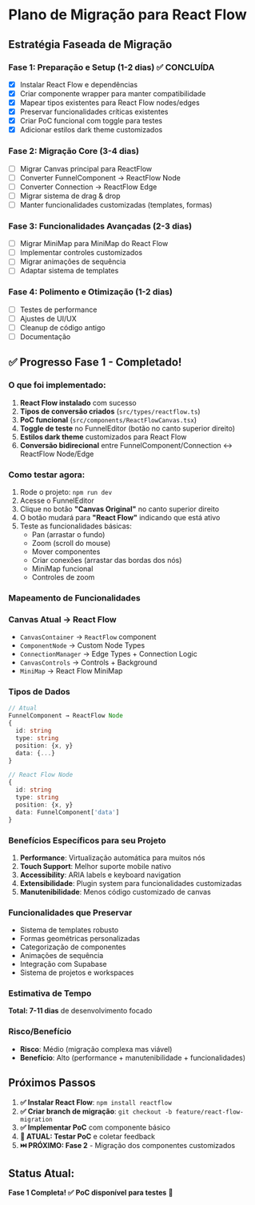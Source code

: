 # Plano de Migração para React Flow

## Estratégia Faseada de Migração

### Fase 1: Preparação e Setup (1-2 dias) ✅ CONCLUÍDA
- [x] Instalar React Flow e dependências
- [x] Criar componente wrapper para manter compatibilidade
- [x] Mapear tipos existentes para React Flow nodes/edges
- [x] Preservar funcionalidades críticas existentes
- [x] Criar PoC funcional com toggle para testes
- [x] Adicionar estilos dark theme customizados

### Fase 2: Migração Core (3-4 dias)
- [ ] Migrar Canvas principal para ReactFlow
- [ ] Converter FunnelComponent → ReactFlow Node
- [ ] Converter Connection → ReactFlow Edge  
- [ ] Migrar sistema de drag & drop
- [ ] Manter funcionalidades customizadas (templates, formas)

### Fase 3: Funcionalidades Avançadas (2-3 dias)
- [ ] Migrar MiniMap para MiniMap do React Flow
- [ ] Implementar controles customizados
- [ ] Migrar animações de sequência
- [ ] Adaptar sistema de templates

### Fase 4: Polimento e Otimização (1-2 dias)
- [ ] Testes de performance
- [ ] Ajustes de UI/UX
- [ ] Cleanup de código antigo
- [ ] Documentação

## ✅ Progresso Fase 1 - Completado!

### O que foi implementado:
1. **React Flow instalado** com sucesso
2. **Tipos de conversão criados** (`src/types/reactflow.ts`)
3. **PoC funcional** (`src/components/ReactFlowCanvas.tsx`)
4. **Toggle de teste** no FunnelEditor (botão no canto superior direito)
5. **Estilos dark theme** customizados para React Flow
6. **Conversão bidirecional** entre FunnelComponent/Connection ↔ ReactFlow Node/Edge

### Como testar agora:
1. Rode o projeto: `npm run dev`
2. Acesse o FunnelEditor
3. Clique no botão **"Canvas Original"** no canto superior direito
4. O botão mudará para **"React Flow"** indicando que está ativo
5. Teste as funcionalidades básicas:
   - Pan (arrastar o fundo)
   - Zoom (scroll do mouse)
   - Mover componentes
   - Criar conexões (arrastar das bordas dos nós)
   - MiniMap funcional
   - Controles de zoom

### Mapeamento de Funcionalidades

### Canvas Atual → React Flow
- `CanvasContainer` → `ReactFlow` component
- `ComponentNode` → Custom Node Types
- `ConnectionManager` → Edge Types + Connection Logic
- `CanvasControls` → Controls + Background
- `MiniMap` → React Flow MiniMap

### Tipos de Dados
```typescript
// Atual
FunnelComponent → ReactFlow Node
{
  id: string
  type: string
  position: {x, y}
  data: {...}
}

// React Flow Node
{
  id: string
  type: string  
  position: {x, y}
  data: FunnelComponent['data']
}
```

### Benefícios Específicos para seu Projeto

1. **Performance**: Virtualização automática para muitos nós
2. **Touch Support**: Melhor suporte mobile nativo
3. **Accessibility**: ARIA labels e keyboard navigation
4. **Extensibilidade**: Plugin system para funcionalidades customizadas
5. **Manutenibilidade**: Menos código customizado de canvas

### Funcionalidades que Preservar
- Sistema de templates robusto
- Formas geométricas personalizadas  
- Categorização de componentes
- Animações de sequência
- Integração com Supabase
- Sistema de projetos e workspaces

### Estimativa de Tempo
**Total: 7-11 dias** de desenvolvimento focado

### Risco/Benefício
- **Risco**: Médio (migração complexa mas viável)
- **Benefício**: Alto (performance + manutenibilidade + funcionalidades)

## Próximos Passos

1. **✅ Instalar React Flow**: `npm install reactflow`
2. **✅ Criar branch de migração**: `git checkout -b feature/react-flow-migration`
3. **✅ Implementar PoC** com componente básico
4. **🔄 ATUAL: Testar PoC** e coletar feedback
5. **⏭️ PRÓXIMO: Fase 2** - Migração dos componentes customizados

## Status Atual: 
**Fase 1 Completa! ✅**
**PoC disponível para testes** 🧪 